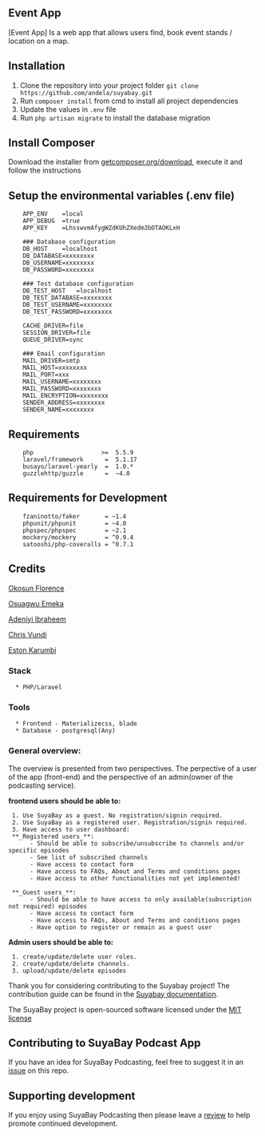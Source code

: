 ## Event App

[Event App] Is a web app that allows users find, book event stands / location on a map.

## Installation
1. Clone the repository into your project folder
        `git clone https://github.com/andela/suyabay.git`
2. Run `composer install` from cmd to install all project dependencies
3. Update the values in `.env` file
4. Run ```php artisan migrate``` to install the database migration

## Install Composer
Download the installer from [getcomposer.org/download](https://getcomposer.org/doc/00-intro.md), execute it and follow the instructions

## Setup the environmental variables (.env file)
        APP_ENV    =local
        APP_DEBUG  =true
        APP_KEY    =LhsswvmAfygWZdKUhZXedm3bOTAOKLxH

        ### Database configuration
        DB_HOST    =localhost
        DB_DATABASE=xxxxxxxx
        DB_USERNAME=xxxxxxxx
        DB_PASSWORD=xxxxxxxx

        ### Test database configuration
        DB_TEST_HOST   =localhost
        DB_TEST_DATABASE=xxxxxxxx
        DB_TEST_USERNAME=xxxxxxxx
        DB_TEST_PASSWORD=xxxxxxxx

        CACHE_DRIVER=file
        SESSION_DRIVER=file
        QUEUE_DRIVER=sync

        ### Email configuration
        MAIL_DRIVER=smtp
        MAIL_HOST=xxxxxxxx
        MAIL_PORT=xxx
        MAIL_USERNAME=xxxxxxxx
        MAIL_PASSWORD=xxxxxxxx
        MAIL_ENCRYPTION=xxxxxxxx
        SENDER_ADDRESS=xxxxxxxx
        SENDER_NAME=xxxxxxxx

## Requirements

        php                   >=  5.5.9
        laravel/framework      =  5.1.17
        busayo/laravel-yearly  =  1.0.*
        guzzlehttp/guzzle      =  ~4.0

## Requirements for Development

        fzaninotto/faker       = ~1.4
        phpunit/phpunit        = ~4.0
        phpspec/phpspec        = ~2.1
        mockery/mockery        = ^0.9.4
        satooshi/php-coveralls = ^0.7.1

## Credits
[Okosun Florence](https://github.com/andela-fokosun)

[Osuagwu Emeka](https://github.com/andela-eosuagwu)

[Adeniyi Ibraheem](https://github.com/andela-iadeniyi)

[Chris Vundi](https://github.com/andela-cvundi)

[Eston Karumbi](https://github.com/andela-emkarumbi)


### Stack
      * PHP/Laravel


### Tools
      * Frontend - Materializecss, blade
      * Database - postgresql(Any)

### General overview:
The overview is presented from two perspectives. The perpective of a user of the app (front-end) and the perspective of an admin(owner of the podcasting service).

**frontend users should be able to:**

     1. Use SuyaBay as a guest. No registration/signin required.
     2. Use SuyaBay as a registered user. Registration/signin required.
     3. Have access to user dashboard:
     **_Registered users_**:
          - Should be able to subscribe/unsubscribe to channels and/or specific episodes
          - See list of subscribed channels
          - Have access to contact form
          - Have access to FAQs, About and Terms and conditions pages
          - Have access to other functionalities not yet implemented!

     **_Guest users_**:
          - Should be able to have access to only available(subscription not required) episodes
          - Have access to contact form
          - Have access to FAQs, About and Terms and conditions pages
          - Have option to register or remain as a guest user

**Admin users should be able to:**

     1. create/update/delete user roles.
     2. create/update/delete channels.
     3. upload/update/delete episodes

Thank you for considering contributing to the Suyabay project! The contribution guide can be found in the [Suyabay documentation](https://github.com/andela/suyabay/wiki/contributions).

The SuyaBay project is open-sourced software licensed under the [MIT license](http://opensource.org/licenses/MIT)

## Contributing to SuyaBay Podcast App
If you have an idea for SuyaBay Podcasting, feel free to suggest it in an [issue](https://www.github.com) on this repo.

## Supporting development
If you enjoy using SuyaBay Podcasting then please leave a [review](http://www.suyabay.com) to help promote continued development.